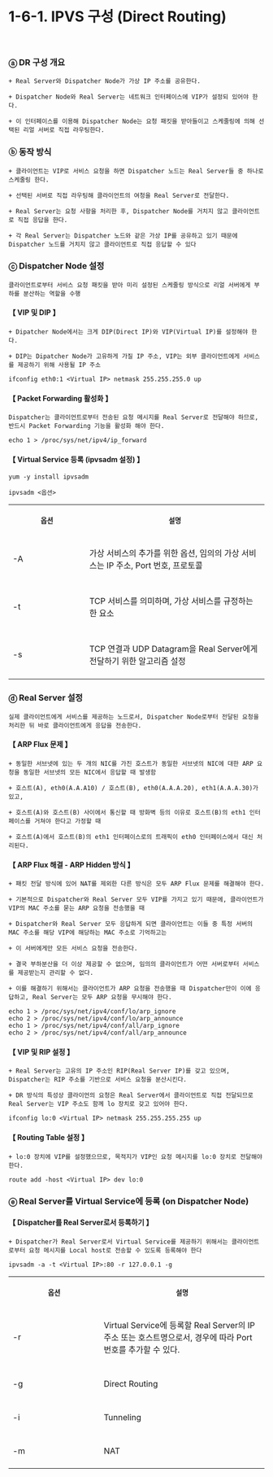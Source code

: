 # 1-6-1. IPVS 구성 (Direct Routing)
<br>

### ⓐ DR 구성 개요

```
+ Real Server와 Dispatcher Node가 가상 IP 주소를 공유한다.

+ Dispatcher Node와 Real Server는 네트워크 인터페이스에 VIP가 설정되 있어야 한다.

+ 이 인터페이스를 이용해 Dispatcher Node는 요청 패킷을 받아들이고 스케줄링에 의해 선택된 리얼 서버로 직접 라우팅한다.
```

### ⓑ 동작 방식

```
+ 클라이언트는 VIP로 서비스 요청을 하면 Dispatcher 노드는 Real Server들 중 하나로 스케줄링 한다.

+ 선택된 서버로 직접 라우팅해 클라이언트의 여청을 Real Server로 전달한다.

+ Real Server는 요청 사항을 처리한 후, Dispatcher Node를 거치지 않고 클라이언트로 직접 응답을 한다.

+ 각 Real Server는 Dispatcher 노드와 같은 가상 IP를 공유하고 있기 때문에 Dispatcher 노드를 거치지 않고 클라이언트로 직접 응답할 수 있다
```

### ⓒ Dispatcher Node 설정

```
클라이언트로부터 서비스 요청 패킷을 받아 미리 설정된 스케줄링 방식으로 리얼 서버에게 부하를 분산하는 역할을 수행
```

#### 【 VIP 및 DIP 】
```
+ Dipatcher Node에서는 크게 DIP(Direct IP)와 VIP(Virtual IP)를 설정해야 한다.

+ DIP는 Dipatcher Node가 고유하게 가질 IP 주소, VIP는 외부 클라이언트에게 서비스를 제공하기 위해 사용될 IP 주소
```
```
ifconfig eth0:1 <Virtual IP> netmask 255.255.255.0 up
```

#### 【 Packet Forwarding 활성화 】
```
Dispatcher는 클라이언트로부터 전송된 요청 메시지를 Real Server로 전달해야 하므로, 반드시 Packet Forwarding 기능을 활성화 해야 한다.
```
```
echo 1 > /proc/sys/net/ipv4/ip_forward
```

#### 【 Virtual Service 등록 (ipvsadm 설정) 】
```
yum -y install ipvsadm
```
```
ipvsadm <옵션>
```
<table>
<tr>
<th align="center">
<img width="441" height="1">
<p> 
<small>
옵션
</small>
</p>
</th>
<th align="center">
<img width="441" height="1">
<p> 
<small>
설명
</small>
</p>
</th>
</tr>
<tr>
<td>
<!-- REMOVE THE BACKSLASHES -->
-A
</td>
<td>
<!-- REMOVE THE BACKSLASHES -->
<br>
가상 서비스의 추가를 위한 옵션, 임의의 가상 서비스는 IP 주소, Port 번호, 프로토콜
<br>
<br>
</td>
</tr>
<tr>
<td>
<!-- REMOVE THE BACKSLASHES -->
-t 
</td>
<td width="70%">
<!-- REMOVE THE BACKSLASHES -->
<br>
TCP 서비스를 의미하며, 가상 서비스를 규정하는 한 요소
<br>
<br>
</td>
</tr>
<tr>
<td>
<!-- REMOVE THE BACKSLASHES -->
-s
</td>
<td>
<!-- REMOVE THE BACKSLASHES -->
<br>
TCP 연결과 UDP Datagram을 Real Server에게 전달하기 위한 알고리즘 설정
<br>
<br>
</td>
</tr>
</table>

### ⓓ Real Server 설정

```
실제 클라이언트에게 서비스를 제공하는 노드로서, Dispatcher Node로부터 전달된 요청을 처리한 뒤 바로 클라이언트에게 응답을 전송한다.
```

#### 【 ARP Flux 문제 】
```
+ 동일한 서브넷에 있는 두 개의 NIC를 가진 호스트가 동일한 서브넷의 NIC에 대한 ARP 요청을 동일한 서브넷의 모든 NIC에서 응답할 때 발생함

+ 호스트(A), eth0(A.A.A10) / 호스트(B), eth0(A.A.A.20), eth1(A.A.A.30)가 있고, 

+ 호스트(A)와 호스트(B) 사이에서 통신할 때 방화벽 등의 이유로 호스트(B)의 eth1 인터페이스를 거쳐야 한다고 가정할 때

+ 호스트(A)에서 호스트(B)의 eth1 인터페이스로의 트래픽이 eth0 인터페이스에서 대신 처리된다.
```

#### 【 ARP Flux 해결 - ARP Hidden 방식 】
```
+ 패킷 전달 방식에 있어 NAT를 제외한 다른 방식은 모두 ARP Flux 문제를 해결해야 한다.

+ 기본적으로 Dispatcher와 Real Server 모두 VIP를 가지고 있기 때문에, 클라이언트가 VIP의 MAC 주소를 묻는 ARP 요청을 전송했을 때 

+ Dispatcher와 Real Server 모두 응답하게 되면 클라이언트는 이들 중 특정 서버의 MAC 주소를 해당 VIP에 해당하는 MAC 주소로 기억하고는 

+ 이 서버에게만 모든 서비스 요청을 전송한다.

+ 결국 부하분산을 더 이상 제공할 수 없으며, 임의의 클라이언트가 어떤 서버로부터 서비스를 제공받는지 관리할 수 없다.

+ 이를 해결하기 위해서는 클라이언트가 ARP 요청을 전송했을 때 Dispatcher만이 이에 응답하고, Real Server는 모두 ARP 요청을 무시해야 한다.
```
```
echo 1 > /proc/sys/net/ipv4/conf/lo/arp_ignore
echo 2 > /proc/sys/net/ipv4/conf/lo/arp_announce
echo 1 > /proc/sys/net/ipv4/conf/all/arp_ignore
echo 2 > /proc/sys/net/ipv4/conf/all/arp_announce
```

#### 【 VIP 및 RIP 설정 】
```
+ Real Server는 고유의 IP 주소인 RIP(Real Server IP)를 갖고 있으며, Dispatcher는 RIP 주소를 기반으로 서비스 요청을 분산시킨다.

+ DR 방식의 특성상 클라이언의 요청은 Real Server에서 클라이언트로 직접 전달되므로 Real Server는 VIP 주소도 함께 lo 장치로 갖고 있어야 한다.
```
```
ifconfig lo:0 <Virtual IP> netmask 255.255.255.255 up
```

#### 【 Routing Table 설정 】
```
+ lo:0 장치에 VIP를 설정했으므로, 목적지가 VIP인 요청 메시지를 lo:0 장치로 전달해야 한다.
```
```
route add -host <Virtual IP> dev lo:0
```

### ⓔ Real Server를 Virtual Service에 등록 (on Dispatcher Node)

#### 【 Dispatcher를 Real Server로서 등록하기 】
```
+ Dispatcher가 Real Server로서 Virtual Service를 제공하기 위해서는 클라이언트로부터 요청 메시지를 Local host로 전송할 수 있도록 등록해야 한다
```
```
ipvsadm -a -t <Virtual IP>:80 -r 127.0.0.1 -g
```
<table>
<tr>
<th align="center">
<img width="441" height="1">
<p> 
<small>
옵션
</small>
</p>
</th>
<th align="center">
<img width="441" height="1">
<p> 
<small>
설명
</small>
</p>
</th>
</tr>
<tr>
<td>
<!-- REMOVE THE BACKSLASHES -->
-r 
</td>
<td>
<!-- REMOVE THE BACKSLASHES -->
<br>
Virtual Service에 등록할 Real Server의 IP주소 또는 호스트명으로서, 경우에 따라 Port 번호를 추가할 수 있다.
<br>
<br>
</td>
</tr>
<tr>
<td>
<!-- REMOVE THE BACKSLASHES -->
-g 
</td>
<td>
<!-- REMOVE THE BACKSLASHES -->
<br>
Direct Routing
<br>
<br>
</td>
</tr>
<tr>
<td>
<!-- REMOVE THE BACKSLASHES -->
-i 
</td>
<td>
<!-- REMOVE THE BACKSLASHES -->
<br>
 Tunneling
<br>
<br>
</td>
</tr>
<tr>
<td>
<!-- REMOVE THE BACKSLASHES -->
-m
</td>
<td>
<!-- REMOVE THE BACKSLASHES -->
<br>
NAT
<br>
<br>
</td>
</tr>
</table>